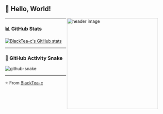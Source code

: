 ## 👋 Hello, World!

<img align="right" src="https://i.pximg.net/img-original/img/2024/04/18/00/00/07/117930345_p0.jpg" width="300" alt="header image"/>

---
### 📊 GitHub Stats

[![BlackTea-c's GitHub stats](https://github-readme-stats.vercel.app/api?username=BlackTea-c&show_icons=true&theme=tokyonight)](https://github.com/anuraghazra/github-readme-stats)

---

### 🐍 GitHub Activity Snake

<picture>
  <source media="(prefers-color-scheme: dark)" srcset="github-snake-dark.svg" />
  <source media="(prefers-color-scheme: light)" srcset="github-snake.svg" />
  <img alt="github-snake" src="github-snake.svg" />
</picture>

---

⭐️ From [BlackTea-c](https://github.com/BlackTea-c)
